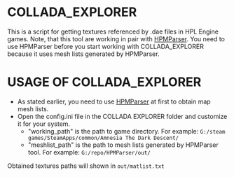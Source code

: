 # COLLADA_EXPLORER

This is a script for getting textures referenced by .dae files in HPL Engine games. 
Note, that this tool are working in pair with [HPMParser](https://github.com/frostgate-team/HPMParser).
You need to use HPMParser before you start working with COLLADA_EXPLORER because it uses mesh lists generated by HPMParser.

# USAGE OF COLLADA_EXPLORER

- As stated earlier, you need to use [HPMParser](https://github.com/frostgate-team/HPMParser) at first to obtain map mesh lists.
- Open the config.ini file in the COLLADA EXPLORER folder and customize it for your system.
  * "working_path" is the path to game directory. For example: `G:/steam games/SteamApps/common/Amnesia The Dark Descent/`
  * "meshlist_path" is the path to mesh lists generated by HPMParser tool. For example: `G:/repo/HPMParser/out/`

Obtained textures paths will shown in `out/matlist.txt`

